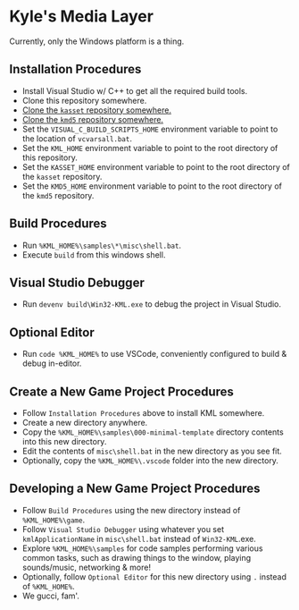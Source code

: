# Kyle's Media Layer
Currently, only the Windows platform is a thing.

## Installation Procedures
- Install Visual Studio w/ C++ to get all the required build tools.
- Clone this repository somewhere.
- [Clone the `kasset` repository somewhere.](https://github.com/k6l2/kasset)
- [Clone the `kmd5` repository somewhere.](https://github.com/k6l2/kmd5)
- Set the `VISUAL_C_BUILD_SCRIPTS_HOME` environment variable to point to the
	location of `vcvarsall.bat`.
- Set the `KML_HOME` environment variable to point to the root directory of this
	repository.
- Set the `KASSET_HOME` environment variable to point to the root directory of 
	the `kasset` repository.
- Set the `KMD5_HOME` environment variable to point to the root directory of 
	the `kmd5` repository.

## Build Procedures
- Run `%KML_HOME%\samples\*\misc\shell.bat`.
- Execute `build` from this windows shell.

## Visual Studio Debugger
- Run `devenv build\Win32-KML.exe` to debug the project in Visual Studio.

## Optional Editor
- Run `code %KML_HOME%` to use VSCode, conveniently configured to build & debug 
	in-editor.

## Create a New Game Project Procedures
- Follow `Installation Procedures` above to install KML somewhere.
- Create a new directory anywhere.
- Copy the `%KML_HOME%\samples\000-minimal-template` directory contents into 
	this new directory.
- Edit the contents of `misc\shell.bat` in the new directory as you see fit.
- Optionally, copy the `%KML_HOME%\.vscode` folder into the new directory.

## Developing a New Game Project Procedures
- Follow `Build Procedures` using the new directory instead of 
	`%KML_HOME%\game`.
- Follow `Visual Studio Debugger` using whatever you set `kmlApplicationName` in 
	`misc\shell.bat` instead of `Win32-KML`.exe.
- Explore `%KML_HOME%\samples` for code samples performing various common tasks, 
	such as drawing things to the window, playing sounds/music, networking & 
	more!
- Optionally, follow `Optional Editor` for this new directory using `.` instead 
	of `%KML_HOME%`.
- We gucci, fam'.